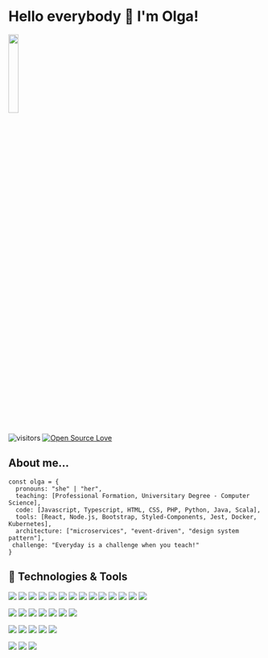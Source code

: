 
# Hello everybody 👋 I'm Olga!
<img width="20%" src="https://media3.giphy.com/media/2aIRxJ8YitX04Am4kO/giphy.gif?cid=ecf05e47rvrlxeo116b6o0biyii0s9p2aldmryt1z56d765j&rid=giphy.gif&ct=s">

![visitors](https://visitor-badge.laobi.icu/badge?page_id=olga3emes)
[![Open Source Love](https://badges.frapsoft.com/os/v1/open-source.svg?v=102)](https://github.com/olga3emes/olga3emes)


## About me...
```
const olga = {
  pronouns: "she" | "her",
  teaching: [Professional Formation, Universitary Degree - Computer Science],
  code: [Javascript, Typescript, HTML, CSS, PHP, Python, Java, Scala],
  tools: [React, Node.js, Bootstrap, Styled-Components, Jest, Docker, Kubernetes],
  architecture: ["microservices", "event-driven", "design system pattern"],
 challenge: "Everyday is a challenge when you teach!"
}
```



## 🔧 Technologies & Tools
![](https://img.shields.io/badge/Code-HTML-informational?style=flat&logo=HTML5&logoColor=white&color=6aa6f8)
![](https://img.shields.io/badge/Code-CSS-informational?style=flat&logo=CSS3&logoColor=white&color=6aa6f8)
![](https://img.shields.io/badge/Code-PHP-informational?style=flat&logo=php&logoColor=white&color=6aa6f8)
![](https://img.shields.io/badge/Framework-Laravel-informational?style=flat&logo=laravel&logoColor=white&color=6aa6f8)
![](https://img.shields.io/badge/Framework-Bootstrap-informational?style=flat&logo=bootstrap&logoColor=white&color=6aa6f8)
![](https://img.shields.io/badge/Code-JavaScript-informational?style=flat&logo=javascript&logoColor=white&color=6aa6f8)
![](https://img.shields.io/badge/Code-jQuery-informational?style=flat&logo=jquery&logoColor=white&color=6aa6f8)
![](https://img.shields.io/badge/PE-Node.js-informational?style=flat&logo=node.js&logoColor=white&color=6aa6f8)
![](https://img.shields.io/badge/Framework-React-informational?style=flat&logo=react&logoColor=white&color=6aa6f8)
![](https://img.shields.io/badge/Framework-Express-informational?style=flat&logo=express&logoColor=white&color=6aa6f8)
![](https://img.shields.io/badge/Framework-Next.js-informational?style=flat&logo=next.js&logoColor=white&color=6aa6f8)
![](https://img.shields.io/badge/Code-Python-informational?style=flat&logo=python&logoColor=white&color=6aa6f8)
![](https://img.shields.io/badge/Code-Java-informational?style=flat&logo=Java&logoColor=white&color=6aa6f8)
![](https://img.shields.io/badge/Code-Scala-informational?style=flat&logo=scala&logoColor=white&color=6aa6f8)

![](https://img.shields.io/badge/OS-Linux-informational?style=flat&logo=linux&logoColor=white&color=6aa6f8)
![](https://img.shields.io/badge/OS-Mac-informational?style=flat&logo=apple&logoColor=white&color=6aa6f8)
![](https://img.shields.io/badge/OS-Windows-informational?style=flat&logo=windows&logoColor=white&color=6aa6f8)
![](https://img.shields.io/badge/Shell-Bash-informational?style=flat&logo=gnu-bash&logoColor=white&color=6aa6f8)
![](https://img.shields.io/badge/Editor-VS_Code-informational?style=flat&logo=visual-studio-code&logoColor=white&color=6aa6f8)
![](https://img.shields.io/badge/DVCS-Git-informational?style=flat&logo=git&logoColor=white&color=6aa6f8)
![](https://img.shields.io/badge/DVCS-GitHub-informational?style=flat&logo=github&logoColor=white&color=6aa6f8)


![](https://img.shields.io/badge/DB-MongoDB-informational?style=flat&logo=mongodb&logoColor=white&color=6aa6f8)
![](https://img.shields.io/badge/DB-MySQL-informational?style=flat&logo=mysql&logoColor=white&color=6aa6f8)
![](https://img.shields.io/badge/DB-Redis-informational?style=flat&logo=redis&logoColor=white&color=6aa6f8)
![](https://img.shields.io/badge/DB-PostgreSQL-informational?style=flat&logo=postgresql&logoColor=white&color=6aa6f8)
![](https://img.shields.io/badge/DB-ElasticSearch-informational?style=flat&logo=elasticsearch&logoColor=white&color=6aa6f8)

![](https://img.shields.io/badge/Tools-Docker-informational?style=flat&logo=docker&logoColor=white&color=6aa6f8)
![](https://img.shields.io/badge/Tools-Kubernetes-informational?style=flat&logo=kubernetes&logoColor=white&color=6aa6f8)
![](https://img.shields.io/badge/Tools-Photoshop-informational?style=flat&logo=adobe-photoshop&logoColor=white&color=6aa6f8)


